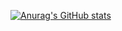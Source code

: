 [![Anurag's GitHub stats](https://github-readme-stats.vercel.app/api?username=BombasticFantastik)](https://github.com/BombasticFantastik/github-readme-stats)
